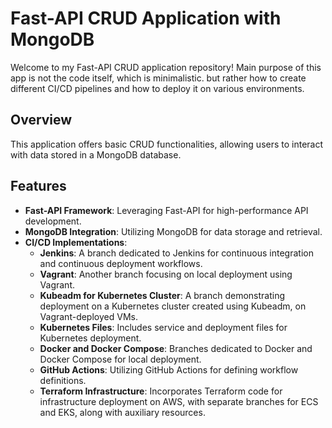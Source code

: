 # Fast-API CRUD Application with MongoDB

Welcome to my Fast-API CRUD application repository! 
Main purpose of this app is not the code itself, which is minimalistic. but rather how to create different CI/CD pipelines and how to deploy it on various environments.

## Overview

This application offers basic CRUD functionalities, allowing users to interact with data stored in a MongoDB database. 

## Features

- **Fast-API Framework**: Leveraging Fast-API for high-performance API development.
- **MongoDB Integration**: Utilizing MongoDB for data storage and retrieval.
- **CI/CD Implementations**:
  - **Jenkins**: A branch dedicated to Jenkins for continuous integration and continuous deployment workflows.
  - **Vagrant**: Another branch focusing on local deployment using Vagrant.
  - **Kubeadm for Kubernetes Cluster**: A branch demonstrating deployment on a Kubernetes cluster created using Kubeadm, on Vagrant-deployed VMs.
  - **Kubernetes Files**: Includes service and deployment files for Kubernetes deployment.
  - **Docker and Docker Compose**: Branches dedicated to Docker and Docker Compose for local deployment.
  - **GitHub Actions**: Utilizing GitHub Actions for defining workflow definitions.
  - **Terraform Infrastructure**: Incorporates Terraform code for infrastructure deployment on AWS, with separate branches for ECS and EKS, along with auxiliary resources.